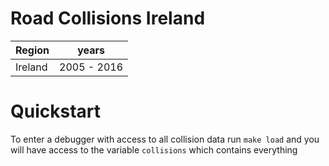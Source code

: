 Road Collisions Ireland
=======================

| Region           | years       |
| ---------------- | ----------- |
| Ireland          | 2005 - 2016   |

# Quickstart

To enter a debugger with access to all collision data run `make load` and you will have access to the variable `collisions` which contains everything
